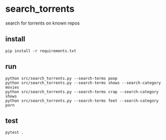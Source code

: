# search_torrents
search for torrents on known repos
## install
```shell
pip install -r requirements.txt
```
## run
```shell
python src/search_torrents.py --search-terms poop
python src/search_torrents.py --search-terms shows --search-category movies
python src/search_torrents.py --search-terms crap --search-category shows
python src/search_torrents.py --search-terms feet --search-category porn
```
## test
```shell
pytest .
```
